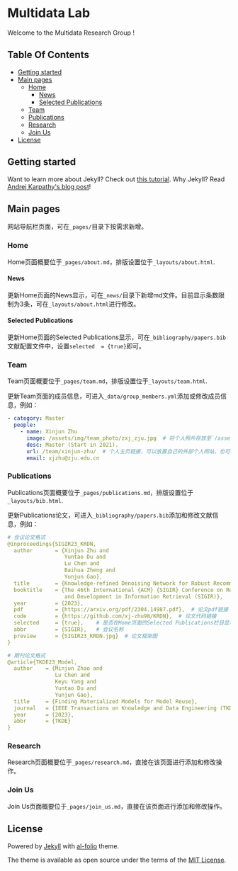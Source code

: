 # Multidata Lab

Welcome to the Multidata Research Group !

## Table Of Contents
  * [Getting started](#getting-started)
  * [Main pages](#main-pages)
    + [Home](#home)
      - [News](#news)
      - [Selected Publications](#selected-publications)
    + [Team](#team)
    + [Publications](#publications)
    + [Research](#research)
    + [Join Us](#join-us)
  * [License](#license)

## Getting started

Want to learn more about Jekyll? Check out [this tutorial](https://www.taniarascia.com/make-a-static-website-with-jekyll/).
Why Jekyll? Read [Andrej Karpathy's blog post](https://karpathy.github.io/2014/07/01/switching-to-jekyll/)!

## Main pages

网站导航栏页面，可在`_pages/`目录下按需求新增。

### Home

Home页面概要位于`_pages/about.md`，排版设置位于`_layouts/about.html`.

#### News

更新Home页面的News显示，可在`_news/`目录下新增md文件。目前显示条数限制为3条，可在`_layouts/about.html`进行修改。

#### Selected Publications

更新Home页面的Selected Publications显示，可在`_bibliography/papers.bib`文献配置文件中，设置`selected  = {true}`即可。

### Team

Team页面概要位于`_pages/team.md`，排版设置位于`_layouts/team.html`. 

更新Team页面的成员信息，可进入`_data/group_members.yml`添加或修改成员信息，例如：
```yaml
- category: Master  
  people:
    - name: Xinjun Zhu
      image: /assets/img/team_photo/zxj_zju.jpg  # 将个人照片存放至`/assets/img/team_photo/`目录下
      desc: Master (Start in 2021).
      url: /team/xinjun-zhu/  # 个人主页链接，可以放置自己的外部个人网站，也可在`_pages/member_page/`目录下创建md文件制作自己的个人主页
      email: xjzhu@zju.edu.cn
```

### Publications

Publications页面概要位于`_pages/publications.md`，排版设置位于`_layouts/bib.html`. 

更新Publications论文，可进入`_bibliography/papers.bib`添加和修改文献信息，例如：
```yaml
# 会议论文格式
@inproceedings{SIGIR23_KRDN,       
  author       = {Xinjun Zhu and
                  Yuntao Du and
                  Lu Chen and
                  Baihua Zheng and
                  Yunjun Gao},
  title        = {Knowledge-refined Denoising Network for Robust Recommendation},
  booktitle    = {The 46th International {ACM} {SIGIR} Conference on Research
                  and Development in Information Retrieval (SIGIR)},
  year         = {2023},
  pdf          = {https://arxiv.org/pdf/2304.14987.pdf},  # 论文pdf链接
  code         = {https://github.com/xj-zhu98/KRDN},  # 论文代码链接
  selected     = {true},    # 是否在Home页面的Selected Publications栏目显示
  abbr         = {SIGIR},   # 会议名称
  preview      = {SIGIR23_KRDN.jpg}  # 论文框架图
}

# 期刊论文格式
@article{TKDE23_Model,
  author    = {Minjun Zhao and
               Lu Chen and
               Keyu Yang and
               Yuntao Du and 
               Yunjun Gao},
  title     = {Finding Materialized Models for Model Reuse},
  journal   = {IEEE Transactions on Knowledge and Data Engineering (TKDE)},
  year      = {2023},
  abbr      = {TKDE}
}
```

### Research

Research页面概要位于`_pages/research.md`，直接在该页面进行添加和修改操作。

### Join Us

Join Us页面概要位于`_pages/join_us.md`，直接在该页面进行添加和修改操作。

## License

Powered by <a href="https://jekyllrb.com/" target="_blank">Jekyll</a> with <a href="https://github.com/alshedivat/al-folio">al-folio</a> theme.

The theme is available as open source under the terms of the [MIT License](https://github.com/alshedivat/al-folio/blob/master/LICENSE).
